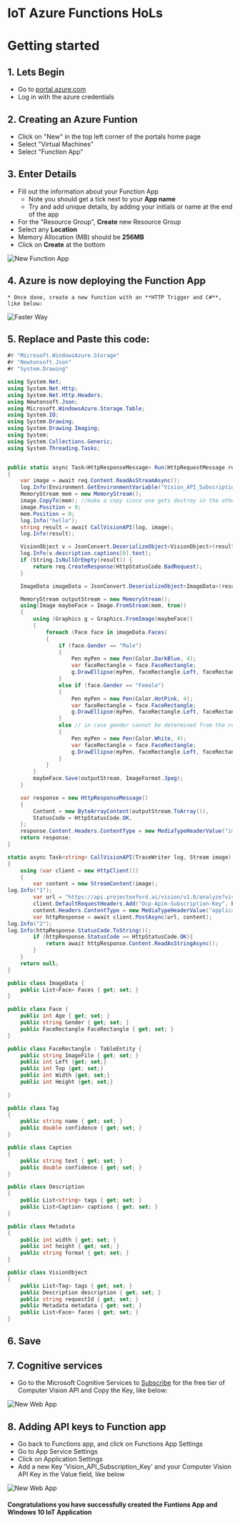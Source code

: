# IoT Azure Functions HoLs

# Getting started

## 1. Lets Begin
  * Go to [portal.azure.com](https://portal.azure.com)
  * Log in with the azure credentials 

## 2. Creating an Azure Funtion 
  * Click on "New" in the top left corner of the portals home page
  * Select "Virtual Machines"
  * Select "Function App"

## 3. Enter Details
  * Fill out the information about your Function App 
    - Note you should get a tick next to your **App name**
    - Try and add unique details, by adding your initials or name at the end of the app
  * For the "Resource Group", **Create** new Resource Group
  * Select any **Location**
  * Memory Allocation (MB) should be **256MB**
  * Click on **Create** at the bottom  

![New Function App](img/functionApp.png)

## 4. Azure is now deploying the Function App
    * Once done, create a new function with an **HTTP Trigger and C#**, like below:

![Faster Way](img/fasterWay.png)

## 5. Replace and Paste this code:

```csharp
#r "Microsoft.WindowsAzure.Storage"
#r "Newtonsoft.Json"
#r "System.Drawing"

using System.Net;
using System.Net.Http;
using System.Net.Http.Headers;
using Newtonsoft.Json;
using Microsoft.WindowsAzure.Storage.Table;
using System.IO; 
using System.Drawing;
using System.Drawing.Imaging;
using System;
using System.Collections.Generic;
using System.Threading.Tasks;


public static async Task<HttpResponseMessage> Run(HttpRequestMessage req, TraceWriter log)
{
    var image = await req.Content.ReadAsStreamAsync();
    log.Info(Environment.GetEnvironmentVariable("Vision_API_Subscription_Key"));
    MemoryStream mem = new MemoryStream();
    image.CopyTo(mem); //make a copy since one gets destroy in the other API. Lame, I know.
    image.Position = 0;
    mem.Position = 0;
    log.Info("hello"); 
    string result = await CallVisionAPI(log, image); 
    log.Info(result); 

    VisionObject v = JsonConvert.DeserializeObject<VisionObject>(result);
    log.Info(v.description.captions[0].text);
    if (String.IsNullOrEmpty(result)) {
        return req.CreateResponse(HttpStatusCode.BadRequest);
    }

    ImageData imageData = JsonConvert.DeserializeObject<ImageData>(result);

    MemoryStream outputStream = new MemoryStream();
    using(Image maybeFace = Image.FromStream(mem, true))
    {
        using (Graphics g = Graphics.FromImage(maybeFace))
        {
            foreach (Face face in imageData.Faces)
            {
                if (face.Gender == "Male")
                {
                    Pen myPen = new Pen(Color.DarkBlue, 4);
                    var faceRectangle = face.FaceRectangle;
                    g.DrawEllipse(myPen, faceRectangle.Left, faceRectangle.Top, faceRectangle.Width, faceRectangle.Height);
                }
                else if (face.Gender == "Female")
                {
                    Pen myPen = new Pen(Color.HotPink, 4);
                    var faceRectangle = face.FaceRectangle;
                    g.DrawEllipse(myPen, faceRectangle.Left, faceRectangle.Top, faceRectangle.Width, faceRectangle.Height);
                }
                else // in case gender cannot be determined from the response
                {
                    Pen myPen = new Pen(Color.White, 4);
                    var faceRectangle = face.FaceRectangle;
                    g.DrawEllipse(myPen, faceRectangle.Left, faceRectangle.Top, faceRectangle.Width, faceRectangle.Height);
                }
            }
        }
        maybeFace.Save(outputStream, ImageFormat.Jpeg);
    }

    var response = new HttpResponseMessage()
    {
        Content = new ByteArrayContent(outputStream.ToArray()),
        StatusCode = HttpStatusCode.OK,
    };
    response.Content.Headers.ContentType = new MediaTypeHeaderValue("image/jpeg");
    return response;
}

static async Task<string> CallVisionAPI(TraceWriter log, Stream image)
{
    using (var client = new HttpClient())
    {
        var content = new StreamContent(image);
log.Info("1");
        var url = "https://api.projectoxford.ai/vision/v1.0/analyze?visualFeatures=Tags,Description,Faces";
        client.DefaultRequestHeaders.Add("Ocp-Apim-Subscription-Key", Environment.GetEnvironmentVariable("Vision_API_Subscription_Key"));
        content.Headers.ContentType = new MediaTypeHeaderValue("application/octet-stream");
        var httpResponse = await client.PostAsync(url, content);
log.Info("2");
log.Info(httpResponse.StatusCode.ToString());
        if (httpResponse.StatusCode == HttpStatusCode.OK){
            return await httpResponse.Content.ReadAsStringAsync();
        }
    }
    return null;
}

public class ImageData {
    public List<Face> Faces { get; set; }
}

public class Face {
    public int Age { get; set; }
    public string Gender { get; set; }
    public FaceRectangle FaceRectangle { get; set; }
}

public class FaceRectangle : TableEntity {
    public string ImageFile { get; set; }
    public int Left {get; set;}
    public int Top {get; set;} 
    public int Width {get; set;} 
    public int Height {get; set;} 
    
}

public class Tag
{
    public string name { get; set; }
    public double confidence { get; set; }
}

public class Caption
{
    public string text { get; set; }
    public double confidence { get; set; }
}

public class Description
{
    public List<string> tags { get; set; }
    public List<Caption> captions { get; set; }
}

public class Metadata
{
    public int width { get; set; }
    public int height { get; set; }
    public string format { get; set; }
}

public class VisionObject
{
    public List<Tag> tags { get; set; }
    public Description description { get; set; }
    public string requestId { get; set; }
    public Metadata metadata { get; set; }
    public List<Face> faces { get; set; }
}
```

## 6. Save

## 7. Cognitive services
 * Go to the Microsoft Cognitive Services to [Subscribe](https://www.microsoft.com/cognitive-services/en-us/subscriptions?productId=/products/54d873dd5eefd00dc474a0f4) for the free tier of Computer Vision API and Copy the Key, like below:

![New Web App](img/compVisionKey.png)

## 8. Adding API keys to Function app 
 * Go back to Functions app, and click on Functions App Settings
 * Go to App Service Settings
 * Click on Application Settings
 * Add a new Key 'Vision_API_Subscription_Key' and your Computer Vision API Key in the Value field, like below

![New Web App](img/appSettings.jpg)

#### Congratulations you have successfully created the Funtions App and Windows 10 IoT Application